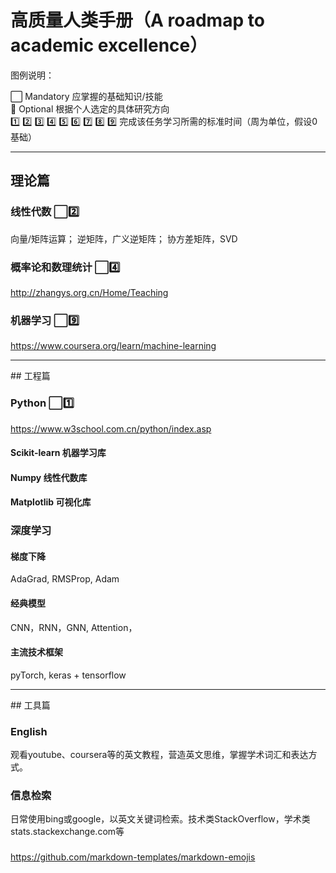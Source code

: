 # 高质量人类手册（A roadmap to academic excellence）

图例说明：

⬜ Mandatory  应掌握的基础知识/技能  
🔳 Optional  根据个人选定的具体研究方向  
1️⃣ 2️⃣ 3️⃣ 4️⃣ 5️⃣ 6️⃣ 7️⃣ 8️⃣ 9️⃣  完成该任务学习所需的标准时间（周为单位，假设0基础）

<hr/>

## 理论篇

### 线性代数 ⬜2️⃣

向量/矩阵运算；
逆矩阵，广义逆矩阵；
协方差矩阵，SVD

### 概率论和数理统计 ⬜4️⃣

http://zhangys.org.cn/Home/Teaching

### 机器学习 ⬜9️⃣

https://www.coursera.org/learn/machine-learning

<hr/>
## 工程篇

### Python ⬜1️⃣

https://www.w3school.com.cn/python/index.asp 

#### Scikit-learn 机器学习库

#### Numpy 线性代数库

#### Matplotlib 可视化库



### 深度学习

#### 梯度下降

AdaGrad, RMSProp, Adam

#### 经典模型

CNN，RNN，GNN, Attention，

#### 主流技术框架

pyTorch, keras + tensorflow


<hr/>
## 工具篇

### English

观看youtube、coursera等的英文教程，营造英文思维，掌握学术词汇和表达方式。

### 信息检索

日常使用bing或google，以英文关键词检索。技术类StackOverflow，学术类stats.stackexchange.com等

### 



https://github.com/markdown-templates/markdown-emojis